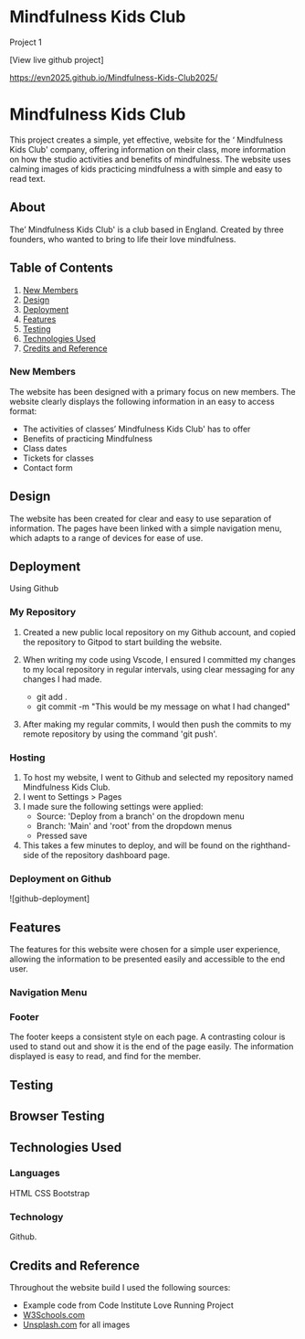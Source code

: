 # Mindfulness Kids Club 
Project 1 

[View live github project]

https://evn2025.github.io/Mindfulness-Kids-Club2025/

# Mindfulness Kids Club

This project creates a simple, yet effective, website for the ‘ Mindfulness Kids Club' company, offering information on their class, more information on how the studio  activities and benefits of mindfulness. The website uses  calming images of kids practicing mindfulness  a with simple and easy to read text.

## About 

The’ Mindfulness Kids Club' is a club based in England. Created by  three  founders, who wanted to bring to life their love mindfulness.

## Table of Contents

1. [New Members](#new-members)
2. [Design](#design)
3. [Deployment](#deployment)
4. [Features](#features)
5. [Testing](#testing)
6. [Technologies Used](#technologies-used)
7. [Credits and Reference](#credits-and-reference)


### New Members
The website has been designed with a primary focus on new members. The website clearly displays the following information in an easy to access format: 
- The activities of classes’ Mindfulness Kids Club' has to offer
- Benefits of practicing Mindfulness
- Class dates 
- Tickets for classes
- Contact form

## Design
The website has been created for clear and easy to use separation of information. The pages have been linked with a simple navigation menu, which adapts to a range of devices for ease of use. 

## Deployment
Using Github 

### My Repository

1. Created a new public local repository on my Github account, and copied the repository to Gitpod to start building the website.

2. When writing my code using Vscode, I ensured I committed my changes to my local repository in regular intervals, using clear messaging for any changes I had made. 
      - git add .
      - git commit -m "This would be my message on what I had changed"

3. After making my regular commits, I would then push the commits to my remote repository by using the command 'git push'. 

### Hosting 

1. To host my website, I went to Github and selected my repository named Mindfulness Kids Club.
2. I went to Settings > Pages 
3. I made sure the following settings were applied:
      - Source: 'Deploy from a branch' on the dropdown menu
      - Branch: 'Main' and 'root' from the dropdown menus
      - Pressed save
4. This takes a few minutes to deploy, and will be found on the righthand-side of the repository dashboard page. 

### Deployment on Github
![github-deployment]


## Features
The features for this website were chosen for a simple user experience, allowing the information to be presented easily and accessible to the end user. 

### Navigation Menu




### Footer
The footer keeps a consistent style on each page. A contrasting colour is used to stand out and show it is the end of the page easily. The information displayed is easy to read, and find for the member. 



## Testing

## Browser Testing

## Technologies Used
### Languages
HTML CSS Bootstrap

### Technology
Github.

## Credits and Reference

Throughout the website build I used the following sources:

- Example code from Code Institute Love Running Project
- [W3Schools.com](https://www.w3schools.com/)
- [Unsplash.com](https://unsplash.com/) for all images


